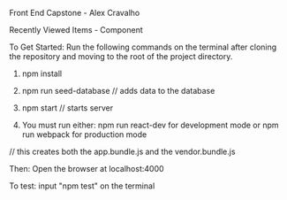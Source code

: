 Front End Capstone - Alex Cravalho

Recently Viewed Items - Component

To Get Started:
Run the following commands on the terminal after cloning the repository and moving to the root of the project directory.

1. npm install
2. npm run seed-database // adds data to the database
3. npm start // starts server

4. You must run either:
  npm run react-dev for development mode
  or
  npm run webpack for production mode

// this creates both the app.bundle.js and the vendor.bundle.js

Then:
Open the browser at localhost:4000

To test:
input "npm test" on the terminal